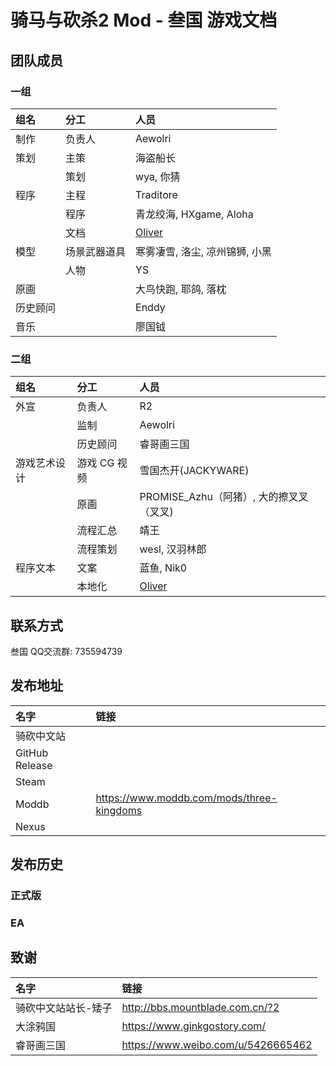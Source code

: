 # 骑马与砍杀2 Mod - 叁国 游戏文档

## 团队成员

### 一组

| 组名 | 分工 | 人员 |
| :--- | :--- | :--- |
| 制作 | 负责人 | Aewolri |
| 策划 | 主策 | 海盗船长 |
|  | 策划 | wya, 你猜 |
| 程序 | 主程 | Traditore |
|  | 程序 | 青龙绞海, HXgame, Aloha |
|  | 文档 | [Oliver](mailto:munoliver007@gmail.com) |
| 模型 | 场景武器道具 | 寒雾凄雪, 洛尘, 凉州锦狮, 小黑 |
|  | 人物 | YS |
| 原画 || 大鸟快跑, 耶鸽, 落枕 |
| 历史顾问 || Enddy |
| 音乐 || 廖国钺 |

### 二组

| 组名 | 分工 | 人员 |
| :--- | :--- | :--- |
| 外宣 | 负责人 | R2 |
|  | 监制 | Aewolri |
|  | 历史顾问 | 睿哥画三国 |
| 游戏艺术设计 | 游戏 CG 视频 |  雪国杰开(JACKYWARE) |
|  | 原画 | PROMISE_Azhu（阿猪）, 大的擦叉叉（叉叉) |
|  | 流程汇总 | 靖王 |
|  | 流程策划 | wesl, 汉羽林郎 |
| 程序文本 | 文案 | 蓝鱼, Nik0 |
| | 本地化 | [Oliver](mailto:munoliver007@gmail.com) |

## 联系方式

叁国 QQ交流群: 735594739

## 发布地址

| 名字 | 链接 |
| :--- | :--- |
| 骑砍中文站 | |
| GitHub Release | |
| Steam | |
| Moddb | https://www.moddb.com/mods/three-kingdoms|
| Nexus| |

## 发布历史

### 正式版

### EA

## 致谢

| 名字 | 链接 |
| :--- | :--- |
| 骑砍中文站站长-矮子 | http://bbs.mountblade.com.cn/?2 |
| 大涂鸦国 | https://www.ginkgostory.com/ |
| 睿哥画三国 | https://www.weibo.com/u/5426665462 |
